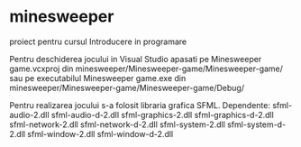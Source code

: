 # minesweeper
proiect pentru cursul Introducere in programare


Pentru deschiderea jocului in Visual Studio apasati pe Minesweeper game.vcxproj din minesweeper/Minesweeper-game/Minesweeper-game/
sau pe executabilul Minesweeper game.exe din minesweeper/Minesweeper-game/Minesweeper-game/Debug/

Pentru realizarea jocului s-a folosit libraria grafica SFML.
Dependente:
sfml-audio-2.dll
sfml-audio-d-2.dll
sfml-graphics-2.dll
sfml-graphics-d-2.dll
sfml-network-2.dll
sfml-network-d-2.dll
sfml-system-2.dll
sfml-system-d-2.dll
sfml-window-2.dll
sfml-window-d-2.dll
